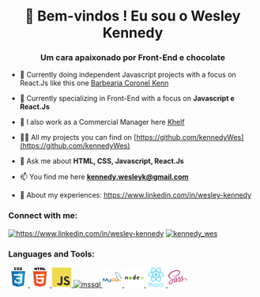 <h1 align="center">👋 Bem-vindos ! Eu sou o Wesley Kennedy</h1>
<h3 align="center">Um cara apaixonado por Front-End e chocolate</h3>

- 🔭 Currently doing independent Javascript projects with a focus on React.Js like this one [Barbearia Coronel Kenn](https://kennedywes.github.io/CoronelKenn_BarberShop/)

- 🌱 Currently specializing in Front-End with a focus on **Javascript e React.Js**

- 👯 I also work as a Commercial Manager here [Khelf](https://www.khelf.com.br/)

- 👨‍💻 All my projects you can find on [https://github.com/kennedyWes](https://github.com/kennedyWes)

- 💬 Ask me about **HTML, CSS, Javascript, React.Js**

- 📫 You find me here **kennedy.wesleyk@gmail.com**

- 📄 About my experiences: https://www.linkedin.com/in/wesley-kennedy

<h3 align="left">Connect with me:</h3>
<p align="left">
<a href="https://www.linkedin.com/in/wesley-kennedy" target="blank"><img align="center" src="https://raw.githubusercontent.com/rahuldkjain/github-profile-readme-generator/master/src/images/icons/Social/linked-in-alt.svg" alt="https://www.linkedin.com/in/wesley-kennedy" height="30" width="40" /></a>
<a href="https://instagram.com/kennedy_wes" target="blank"><img align="center" src="https://raw.githubusercontent.com/rahuldkjain/github-profile-readme-generator/master/src/images/icons/Social/instagram.svg" alt="kennedy_wes" height="30" width="40" /></a>
</p>

<h3 align="left">Languages and Tools:</h3>
<p align="left"> <a href="https://www.w3schools.com/css/" target="_blank" rel="noreferrer"> <img src="https://raw.githubusercontent.com/devicons/devicon/master/icons/css3/css3-original-wordmark.svg" alt="css3" width="40" height="40"/> </a> <a href="https://www.w3.org/html/" target="_blank" rel="noreferrer"> <img src="https://raw.githubusercontent.com/devicons/devicon/master/icons/html5/html5-original-wordmark.svg" alt="html5" width="40" height="40"/> </a> <a href="https://developer.mozilla.org/en-US/docs/Web/JavaScript" target="_blank" rel="noreferrer"> <img src="https://raw.githubusercontent.com/devicons/devicon/master/icons/javascript/javascript-original.svg" alt="javascript" width="40" height="40"/> </a> <a href="https://www.microsoft.com/en-us/sql-server" target="_blank" rel="noreferrer"> <img src="https://www.svgrepo.com/show/303229/microsoft-sql-server-logo.svg" alt="mssql" width="40" height="40"/> </a> <a href="https://www.mysql.com/" target="_blank" rel="noreferrer"> <img src="https://raw.githubusercontent.com/devicons/devicon/master/icons/mysql/mysql-original-wordmark.svg" alt="mysql" width="40" height="40"/> </a> <a href="https://nodejs.org" target="_blank" rel="noreferrer"> <img src="https://raw.githubusercontent.com/devicons/devicon/master/icons/nodejs/nodejs-original-wordmark.svg" alt="nodejs" width="40" height="40"/> </a> <a href="https://reactjs.org/" target="_blank" rel="noreferrer"> <img src="https://raw.githubusercontent.com/devicons/devicon/master/icons/react/react-original-wordmark.svg" alt="react" width="40" height="40"/> </a> <a href="https://sass-lang.com" target="_blank" rel="noreferrer"> <img src="https://raw.githubusercontent.com/devicons/devicon/master/icons/sass/sass-original.svg" alt="sass" width="40" height="40"/> </a> </p>
